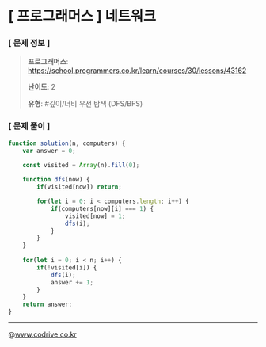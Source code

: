 # [ 프로그래머스 ] 네트워크

### [ 문제 정보 ]
> **프로그래머스**: https://school.programmers.co.kr/learn/courses/30/lessons/43162
> 
> **난이도**: 2
>
> **유형**: #깊이/너비 우선 탐색 (DFS/BFS)


### [ 문제 풀이 ]
```JavaScript
function solution(n, computers) {
    var answer = 0;
    
    const visited = Array(n).fill(0);

    function dfs(now) {
        if(visited[now]) return;

        for(let i = 0; i < computers.length; i++) {
            if(computers[now][i] === 1) {
                visited[now] = 1;
                dfs(i);
            }
        }
    }
    
    for(let i = 0; i < n; i++) {
        if(!visited[i]) {
            dfs(i);
            answer += 1;
        }
    }
    return answer;
}
```


---
@www.codrive.co.kr